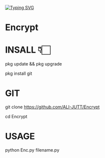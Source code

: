 [![Typing SVG](https://readme-typing-svg.herokuapp.com?color=63F79A&background=000000&lines=Welcome+To+Hard-Encyrpt)](https://git.io/typing-svg)


# Encrypt

# INSALL 👇🏻

pkg update && pkg upgrade

pkg install git


# GIT

git clone https://github.com/ALI-JUTT/Encrypt

cd Encrypt

# USAGE

python Enc.py filename.py


